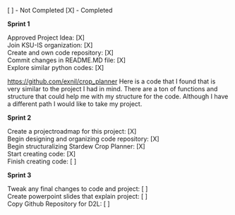 
[ ] - Not Completed
[X] - Completed


**Sprint 1** 

Approved Project Idea: [X]  
Join KSU-IS organization: [X]  
Create and own code repository: [X]  
Commit changes in README.MD file: [X]  
Explore similar python codes: [X]  

https://github.com/exnil/crop_planner Here is a code that I found that is very similar to the project I had in mind. 
There are a ton of functions and structure that could help me with my structure for the code. Although I have a different path I would like to take my project. 


**Sprint 2**

Create a projectroadmap for this project: [X]  
Begin designing and organizing code repository: [X]  
Begin structuralizing Stardew Crop Planner: [X]  
Start creating code: [X]  
Finish creating code: [ ]  
 

**Sprint 3** 

Tweak any final changes to code and project: [ ]  
Create powerpoint slides that explain project: [ ]   
Copy Github Repository for D2L: [ ]  
